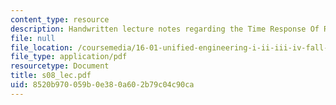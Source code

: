 ```yaml
---
content_type: resource
description: Handwritten lecture notes regarding the Time Response Of RC Circuis.
file: null
file_location: /coursemedia/16-01-unified-engineering-i-ii-iii-iv-fall-2005-spring-2006/8520b970059b0e380a602b79c04c90ca_s08_lec.pdf
file_type: application/pdf
resourcetype: Document
title: s08_lec.pdf
uid: 8520b970-059b-0e38-0a60-2b79c04c90ca
---
```

